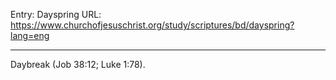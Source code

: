 Entry: Dayspring
URL: https://www.churchofjesuschrist.org/study/scriptures/bd/dayspring?lang=eng

---

Daybreak (Job 38:12; Luke 1:78).
